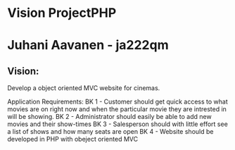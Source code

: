 Vision ProjectPHP
====================================
Juhani Aavanen - ja222qm
========================

Vision:
-------
Develop a object oriented MVC website for cinemas.

Application Requirements:
BK 1 - Customer should get quick access to what movies are on right now and when the particular movie they are intrested in will be showing.
BK 2 - Administrator should easily be able to add new movies and their show-times
BK 3 - Salesperson should with little effort see a list of shows and how many seats are open
BK 4 - Website should be developed in PHP with obeject oriented MVC